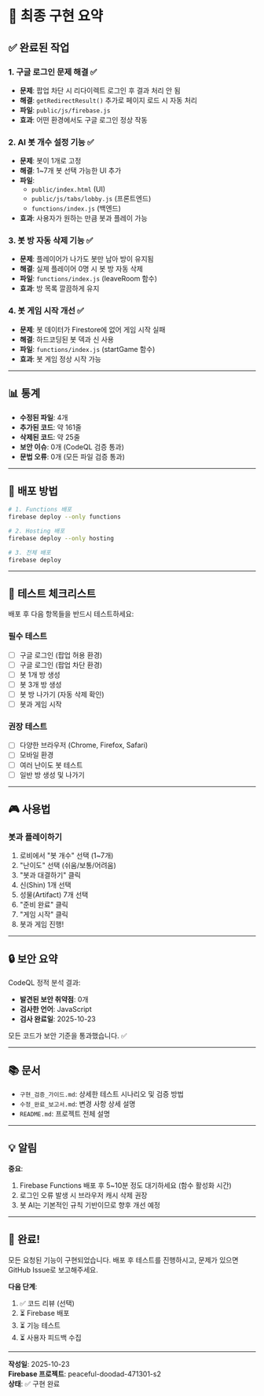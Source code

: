 # 🎯 최종 구현 요약

## ✅ 완료된 작업

### 1. 구글 로그인 문제 해결 ✅
- **문제**: 팝업 차단 시 리다이렉트 로그인 후 결과 처리 안 됨
- **해결**: `getRedirectResult()` 추가로 페이지 로드 시 자동 처리
- **파일**: `public/js/firebase.js`
- **효과**: 어떤 환경에서도 구글 로그인 정상 작동

### 2. AI 봇 개수 설정 기능 ✅
- **문제**: 봇이 1개로 고정
- **해결**: 1~7개 봇 선택 가능한 UI 추가
- **파일**: 
  - `public/index.html` (UI)
  - `public/js/tabs/lobby.js` (프론트엔드)
  - `functions/index.js` (백엔드)
- **효과**: 사용자가 원하는 만큼 봇과 플레이 가능

### 3. 봇 방 자동 삭제 기능 ✅
- **문제**: 플레이어가 나가도 봇만 남아 방이 유지됨
- **해결**: 실제 플레이어 0명 시 봇 방 자동 삭제
- **파일**: `functions/index.js` (leaveRoom 함수)
- **효과**: 방 목록 깔끔하게 유지

### 4. 봇 게임 시작 개선 ✅
- **문제**: 봇 데이터가 Firestore에 없어 게임 시작 실패
- **해결**: 하드코딩된 봇 덱과 신 사용
- **파일**: `functions/index.js` (startGame 함수)
- **효과**: 봇 게임 정상 시작 가능

---

## 📊 통계

- **수정된 파일**: 4개
- **추가된 코드**: 약 161줄
- **삭제된 코드**: 약 25줄
- **보안 이슈**: 0개 (CodeQL 검증 통과)
- **문법 오류**: 0개 (모든 파일 검증 통과)

---

## 🚀 배포 방법

```bash
# 1. Functions 배포
firebase deploy --only functions

# 2. Hosting 배포
firebase deploy --only hosting

# 3. 전체 배포
firebase deploy
```

---

## 📝 테스트 체크리스트

배포 후 다음 항목들을 반드시 테스트하세요:

### 필수 테스트
- [ ] 구글 로그인 (팝업 허용 환경)
- [ ] 구글 로그인 (팝업 차단 환경)
- [ ] 봇 1개 방 생성
- [ ] 봇 3개 방 생성
- [ ] 봇 방 나가기 (자동 삭제 확인)
- [ ] 봇과 게임 시작

### 권장 테스트
- [ ] 다양한 브라우저 (Chrome, Firefox, Safari)
- [ ] 모바일 환경
- [ ] 여러 난이도 봇 테스트
- [ ] 일반 방 생성 및 나가기

---

## 🎮 사용법

### 봇과 플레이하기
1. 로비에서 "봇 개수" 선택 (1~7개)
2. "난이도" 선택 (쉬움/보통/어려움)
3. "봇과 대결하기" 클릭
4. 신(Shin) 1개 선택
5. 성물(Artifact) 7개 선택
6. "준비 완료" 클릭
7. "게임 시작" 클릭
8. 봇과 게임 진행!

---

## 🔒 보안 요약

CodeQL 정적 분석 결과:
- **발견된 보안 취약점**: 0개
- **검사한 언어**: JavaScript
- **검사 완료일**: 2025-10-23

모든 코드가 보안 기준을 통과했습니다. ✅

---

## 📚 문서

- `구현_검증_가이드.md`: 상세한 테스트 시나리오 및 검증 방법
- `수정_완료_보고서.md`: 변경 사항 상세 설명
- `README.md`: 프로젝트 전체 설명

---

## 💡 알림

**중요**: 
1. Firebase Functions 배포 후 5~10분 정도 대기하세요 (함수 활성화 시간)
2. 로그인 오류 발생 시 브라우저 캐시 삭제 권장
3. 봇 AI는 기본적인 규칙 기반이므로 향후 개선 예정

---

## 🎉 완료!

모든 요청된 기능이 구현되었습니다. 
배포 후 테스트를 진행하시고, 문제가 있으면 GitHub Issue로 보고해주세요.

**다음 단계**:
1. ✅ 코드 리뷰 (선택)
2. ⏳ Firebase 배포
3. ⏳ 기능 테스트
4. ⏳ 사용자 피드백 수집

---

**작성일**: 2025-10-23  
**Firebase 프로젝트**: peaceful-doodad-471301-s2  
**상태**: ✅ 구현 완료

